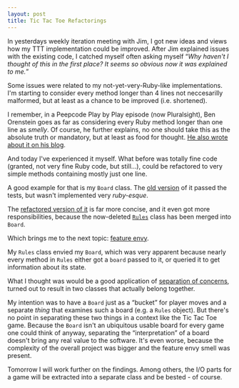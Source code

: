 ```yaml
---
layout: post
title: Tic Tac Toe Refactorings
---
```


In yesterdays weekly iteration meeting with Jim, I got new ideas and views how my TTT implementation could be improved. After Jim explained issues with the existing code, I catched myself often asking myself &ldquo;_Why haven't I thought of this in the first place? It seems so obvious now it was explained to me._&rdquo;

Some issues were related to my not-yet-very-Ruby-like implementations. I'm starting to consider every method longer than 4 lines not neccesarilly malformed, but at least as a chance to be improved (i.e. shortened).

I remember, in a Peepcode Play by Play episode (now Pluralsight), Ben Orenstein goes as far as considering every Ruby method longer than one line as _smelly_. Of course, he further explains, no one should take this as the absolute truth or mandatory, but at least as food for thought. [He also wrote about it on his blog](http://codeulate.com/2013/08/simple-rules-for-new-ruby-programmers/).

And today I've experienced it myself. What before was totally fine code (granted, not very fine Ruby code, but still...), could be refactored to very simple methods containing mostly just one line.

A good example for that is my `Board` class. The [old version](https://github.com/christophgockel/tictactoe-ruby/blob/15380caa14fd285018217ae6ab136908c6fc06f2/lib/board.rb) of it passed the tests, but wasn't implemented very _ruby-esque_.

The [refactored version of it](https://github.com/christophgockel/tictactoe-ruby/blob/master/lib/board.rb) is far more concise, and it even got more responsibilities, because the now-deleted [`Rules`](https://github.com/christophgockel/tictactoe-ruby/blob/9cca04d8413f9495311512af9caf27cb25767896/lib/rules.rb) class has been merged into `Board`.

Which brings me to the next topic: [feature envy](http://c2.com/cgi/wiki?FeatureEnvySmell).

My `Rules` class envied my `Board`, which was very apparent because nearly every method in `Rules` either got a `board` passed to it, or queried it to get information about its state.

What I thought was would be a good application of [separation of concerns](http://en.wikipedia.org/wiki/Separation_of_concerns), turned out to result in two classes that actually belong together.

My intention was to have a `Board` just as a &ldquo;bucket&rdquo; for player moves and a separate _thing_ that examines such a board (e.g. a `Rules` object). But there's no point in separating these two things in a context like the Tic Tac Toe game. Because the `Board` isn't an ubiquitous usable board for every game one could think of anyway, separating the &ldquo;interpretation&rdquo; of a board doesn't bring any real value to the software. It's even worse, because the complexity of the overall project was bigger and the feature envy smell was present.

Tomorrow I will work further on the findings. Among others, the I/O parts for a game will be extracted into a separate class and be bested - of course.